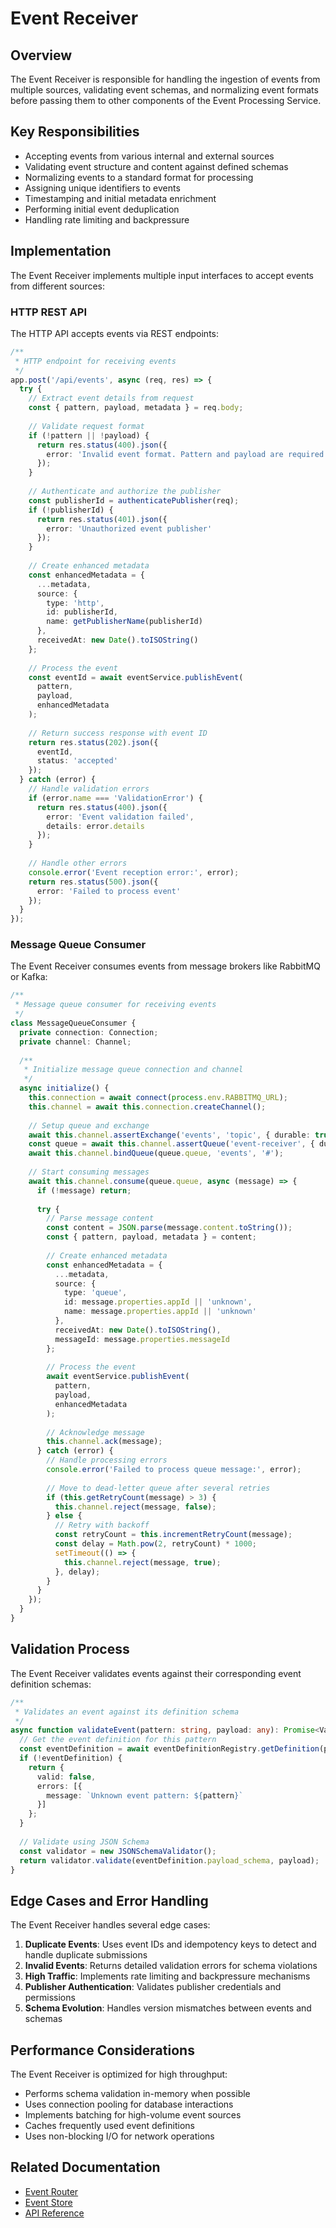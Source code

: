 # Event Receiver

## Overview

The Event Receiver is responsible for handling the ingestion of events from multiple sources, validating event schemas, and normalizing event formats before passing them to other components of the Event Processing Service.

## Key Responsibilities

* Accepting events from various internal and external sources
* Validating event structure and content against defined schemas
* Normalizing events to a standard format for processing
* Assigning unique identifiers to events
* Timestamping and initial metadata enrichment
* Performing initial event deduplication
* Handling rate limiting and backpressure

## Implementation

The Event Receiver implements multiple input interfaces to accept events from different sources:

### HTTP REST API

The HTTP API accepts events via REST endpoints:

```typescript
/**
 * HTTP endpoint for receiving events
 */
app.post('/api/events', async (req, res) => {
  try {
    // Extract event details from request
    const { pattern, payload, metadata } = req.body;
    
    // Validate request format
    if (!pattern || !payload) {
      return res.status(400).json({
        error: 'Invalid event format. Pattern and payload are required.'
      });
    }
    
    // Authenticate and authorize the publisher
    const publisherId = authenticatePublisher(req);
    if (!publisherId) {
      return res.status(401).json({
        error: 'Unauthorized event publisher'
      });
    }
    
    // Create enhanced metadata
    const enhancedMetadata = {
      ...metadata,
      source: {
        type: 'http',
        id: publisherId,
        name: getPublisherName(publisherId)
      },
      receivedAt: new Date().toISOString()
    };
    
    // Process the event
    const eventId = await eventService.publishEvent(
      pattern,
      payload,
      enhancedMetadata
    );
    
    // Return success response with event ID
    return res.status(202).json({
      eventId,
      status: 'accepted'
    });
  } catch (error) {
    // Handle validation errors
    if (error.name === 'ValidationError') {
      return res.status(400).json({
        error: 'Event validation failed',
        details: error.details
      });
    }
    
    // Handle other errors
    console.error('Event reception error:', error);
    return res.status(500).json({
      error: 'Failed to process event'
    });
  }
});
```

### Message Queue Consumer

The Event Receiver consumes events from message brokers like RabbitMQ or Kafka:

```typescript
/**
 * Message queue consumer for receiving events
 */
class MessageQueueConsumer {
  private connection: Connection;
  private channel: Channel;
  
  /**
   * Initialize message queue connection and channel
   */
  async initialize() {
    this.connection = await connect(process.env.RABBITMQ_URL);
    this.channel = await this.connection.createChannel();
    
    // Setup queue and exchange
    await this.channel.assertExchange('events', 'topic', { durable: true });
    const queue = await this.channel.assertQueue('event-receiver', { durable: true });
    await this.channel.bindQueue(queue.queue, 'events', '#');
    
    // Start consuming messages
    await this.channel.consume(queue.queue, async (message) => {
      if (!message) return;
      
      try {
        // Parse message content
        const content = JSON.parse(message.content.toString());
        const { pattern, payload, metadata } = content;
        
        // Create enhanced metadata
        const enhancedMetadata = {
          ...metadata,
          source: {
            type: 'queue',
            id: message.properties.appId || 'unknown',
            name: message.properties.appId || 'unknown'
          },
          receivedAt: new Date().toISOString(),
          messageId: message.properties.messageId
        };
        
        // Process the event
        await eventService.publishEvent(
          pattern, 
          payload, 
          enhancedMetadata
        );
        
        // Acknowledge message
        this.channel.ack(message);
      } catch (error) {
        // Handle processing errors
        console.error('Failed to process queue message:', error);
        
        // Move to dead-letter queue after several retries
        if (this.getRetryCount(message) > 3) {
          this.channel.reject(message, false);
        } else {
          // Retry with backoff
          const retryCount = this.incrementRetryCount(message);
          const delay = Math.pow(2, retryCount) * 1000;
          setTimeout(() => {
            this.channel.reject(message, true);
          }, delay);
        }
      }
    });
  }
}
```

## Validation Process

The Event Receiver validates events against their corresponding event definition schemas:

```typescript
/**
 * Validates an event against its definition schema
 */
async function validateEvent(pattern: string, payload: any): Promise<ValidationResult> {
  // Get the event definition for this pattern
  const eventDefinition = await eventDefinitionRegistry.getDefinition(pattern);
  if (!eventDefinition) {
    return {
      valid: false,
      errors: [{
        message: `Unknown event pattern: ${pattern}`
      }]
    };
  }
  
  // Validate using JSON Schema
  const validator = new JSONSchemaValidator();
  return validator.validate(eventDefinition.payload_schema, payload);
}
```

## Edge Cases and Error Handling

The Event Receiver handles several edge cases:


1. **Duplicate Events**: Uses event IDs and idempotency keys to detect and handle duplicate submissions
2. **Invalid Events**: Returns detailed validation errors for schema violations
3. **High Traffic**: Implements rate limiting and backpressure mechanisms
4. **Publisher Authentication**: Validates publisher credentials and permissions
5. **Schema Evolution**: Handles version mismatches between events and schemas

## Performance Considerations

The Event Receiver is optimized for high throughput:

* Performs schema validation in-memory when possible
* Uses connection pooling for database interactions
* Implements batching for high-volume event sources
* Caches frequently used event definitions
* Uses non-blocking I/O for network operations

## Related Documentation

* [Event Router](./event_router.md)
* [Event Store](./event_store.md)
* [API Reference](../interfaces/api.md)


